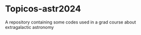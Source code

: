 # Topicos-astr2024
A repository containing some codes used in a grad course about extragalactic astronomy
